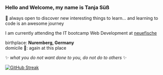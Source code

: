 ### Hello and Welcome, my name is Tanja Süß 

📌 always open to discover new interesting things to learn... and learning to code is an awesome journey 

I am currently attending the IT bootcamp Web Development at [neuefische](https://www.neuefische.de)

birthplace: __Nuremberg, Germany__  
domicile 🏡: again at this place

:sparkles: *what you do not want done to you, do not do to others* :sparkles:


[![GitHub Streak](https://github-readme-streak-stats.herokuapp.com/?user=ttaannjjaa)](https://git.io/streak-stats)
